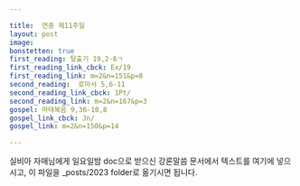 ```yaml
---

title:  연중 제11주일
layout: post 
image:  
bonstetten: true
first_reading: 탈출기 19,2-6ㄱ
first_reading_link_cbck: Ex/19
first_reading_link: m=2&n=151&p=8
second_reading:  로마서 5,6-11
second_reading_link_cbck: 1Pt/
second_reading_link: m=2&n=167&p=3
gospel: 마태복음 9,36-10,8
gospel_link_cbck: Jn/
gospel_link: m=2&n=150&p=14

---
```



실비아 자매님에게 일요일밤 doc으로 받으신
강론말씀 문서에서
텍스트를 여기에 넣으시고,
이 파일을 _posts/2023 folder로 옮기시면 됩니다.
